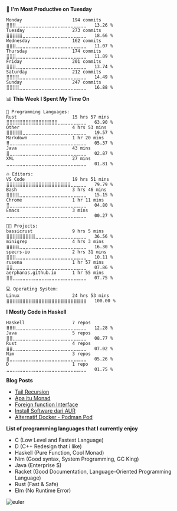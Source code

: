 <!--```javascript
🐧                                           GitTerm - aerphanas:master                                     ─ ■ X 
```
```haskell
~ λ █ gitfetch --description=full --syle=fashionable --user=aerphanas --password=***************

  ┌─────────────────────────────────────────┐  
  │                                         │  
  │                                         │  
  │                                         │  
  │                                         │  
  │      _______\)%%%%%%%%._                │  
  │     `''''-'-;   % % % % %'-._           │  
  │             :b) \            '-.        │  
  │             : :__)'    .'    .'         │  
  │             :.::/  '.'   .'             │  
  │             o_i/   :    ;               │  
  │                    :   .'               │  
  │                     ''`                 │  
  │                                         │  
  │            MAGICAL  CREATURE            │  
  │                                         │  
  └─────────────────────────────────────────┘  
`````
```racket
;     mm                                  mm     mm           
;   @@*           ⢀⣤⣤⣤⣤⣀⠀⠀⠀⠀⠀⠀⠀⠀⠀    @@*       *@@     
;  @@          ⠀⠀⢸⣿⣿⣿⣿⣿⣷⡀⠀⠀⠀⠀⠀⠀⠀    @@           @@    
; @@*          ⠀⠀⠘⠉⠉⠙⣿⣿⣿⣷⠀⠀⠀⠀⠀⠀⠀   @@*           *@@   
; @@           ⠀⠀⠀⠀⠀⠀⢸⣿⣿⣿⣧⠀⠀⠀⠀⠀⠀   @@             @@   
; @@           ⠀⠀⠀⠀⠀⠀⣼⣿⣿⣿⣿⣆⠀⠀⠀⠀⠀   @@             @@   
;!@m           ⠀⠀⠀⠀⠀⣼⣿⣿⣿⣿⣿⣿⡀⠀⠀⠀⠀  !@m             !@   
; !@           ⠀⠀⠀⠀⣴⣿⣿⣿⠟⣿⣿⣿⣷⠀⠀⠀⠀   !@             !!   
; !!!          ⠀⠀⠀⣰⣿⣿⣿⡏⠀⠸⣿⣿⣿⣇⠀⠀⠀   !!!           !!!   
;  :           ⠀⠀⢠⣿⣿⣿⡟⠀⠀⠀⢻⣿⣿⣿⡆⠀⠀     :           :     
;  :::         ⠀⢠⣿⣿⣿⡿⠀⠀⠀⠀⠀⢿⣿⣿⣷⣤⡄     :::       :::      
;    :::       ⢀⣾⣿⣿⣿⠁⠀⠀⠀⠀⠀⠈⠿⣿⣿⣿⡇       :::     :        
;                                                                                         
#|                       ╔═════════════════════════════════════════════════════════════════════════╗     mm     |#
#|                       ║ |# (define name "Muhammad Aviv Burhanudin")                          #| ║      *@@   |#
#|                       ║ |# (define twitter "@aerphanas")                                     #| ║        @@  |#
#|                       ║ |# (define email "muhamadaviv14@gmail.com")                          #| ║        *@@ |#
#|                       ║ |# (define gender "Male")                                            #| ║         @@ |#
#|                       ║ |# (printf "Hi My Name is ~a, a Σ~a, if you need me you" name gender)#| ║         @@ |#
#|                       ║ |# (printf "can contact me via email : ~v" email)                    #| ║         !@ |#
#|                       ║ |# (printf "or dm me on twitter : ~v \n" twitter)                    #| ║         !! |#
#|                       ║ |# (printf "When there’s a will to fail, obstacles can be found.")   #| ║        !!! |#
#|                       ╚═════════════════════════════════════════════════════════════════════════╝        :   |#
#|                                                                                                        :::   |# 
#|                                                                                                        :     |#
```

```c
#include <stdio.h>
#include <string.h>

struct
People
{
    char name[50];
    char twitter[20];
    char email[30];
    char gender[2];
};

int
main()
{
    struct People myself = {0};
    strncpy(myself.name, "Muhammad Aviv Burhanudin", sizeof(myself.name) - 1);
    strncpy(myself.email, "muhamadaviv14@gmail.com", sizeof(myself.email) - 1);
    strncpy(myself.twitter, "aerphanas", sizeof(myself.twitter) - 1);
    strncpy(myself.gender, "M", sizeof(myself.gender) - 1);

    if (strchr(myself.email, '@') == NULL || strchr(myself.email, '.') == NULL)
    {
        printf("Invalid email format!\n");
        return 1;
    }

    printf("Name: %s\n", myself.name);
    printf("Email: %s\n", myself.email);
    printf("Twitter: %s\n", myself.twitter);
    printf("Gender: %s\n", myself.gender);

    return 0;
}
```


```nim
type People = object
  name: string
  email: string
  twitter: string
  gender: char

var aerphanas: People = People()
aerphanas.name = "Muhammad Aviv Burhanudin"
aerphanas.email = "muhamadaviv14@gmail.com"
aerphanas.twitter = "aerphanas"
aerphanas.gender = 'M'

echo aerphanas
```
-->

<!--START_SECTION:waka-->
📅 **I'm Most Productive on Tuesday** 

```text
Monday                   194 commits         ⣿⣿⣿⣀⣀⣀⣀⣀⣀⣀⣀⣀⣀⣀⣀⣀⣀⣀⣀⣀⣀⣀⣀⣀⣀   13.26 % 
Tuesday                  273 commits         ⣿⣿⣿⣿⣿⣀⣀⣀⣀⣀⣀⣀⣀⣀⣀⣀⣀⣀⣀⣀⣀⣀⣀⣀⣀   18.66 % 
Wednesday                162 commits         ⣿⣿⣿⣀⣀⣀⣀⣀⣀⣀⣀⣀⣀⣀⣀⣀⣀⣀⣀⣀⣀⣀⣀⣀⣀   11.07 % 
Thursday                 174 commits         ⣿⣿⣿⣀⣀⣀⣀⣀⣀⣀⣀⣀⣀⣀⣀⣀⣀⣀⣀⣀⣀⣀⣀⣀⣀   11.89 % 
Friday                   201 commits         ⣿⣿⣿⣀⣀⣀⣀⣀⣀⣀⣀⣀⣀⣀⣀⣀⣀⣀⣀⣀⣀⣀⣀⣀⣀   13.74 % 
Saturday                 212 commits         ⣿⣿⣿⣿⣀⣀⣀⣀⣀⣀⣀⣀⣀⣀⣀⣀⣀⣀⣀⣀⣀⣀⣀⣀⣀   14.49 % 
Sunday                   247 commits         ⣿⣿⣿⣿⣀⣀⣀⣀⣀⣀⣀⣀⣀⣀⣀⣀⣀⣀⣀⣀⣀⣀⣀⣀⣀   16.88 % 
```


📊 **This Week I Spent My Time On** 

```text
💬 Programming Languages: 
Rust                     15 hrs 57 mins      ⣿⣿⣿⣿⣿⣿⣿⣿⣿⣿⣿⣿⣿⣿⣿⣿⣀⣀⣀⣀⣀⣀⣀⣀⣀   63.90 % 
Other                    4 hrs 53 mins       ⣿⣿⣿⣿⣿⣀⣀⣀⣀⣀⣀⣀⣀⣀⣀⣀⣀⣀⣀⣀⣀⣀⣀⣀⣀   19.57 % 
Markdown                 1 hr 20 mins        ⣿⣀⣀⣀⣀⣀⣀⣀⣀⣀⣀⣀⣀⣀⣀⣀⣀⣀⣀⣀⣀⣀⣀⣀⣀   05.37 % 
Java                     43 mins             ⣿⣀⣀⣀⣀⣀⣀⣀⣀⣀⣀⣀⣀⣀⣀⣀⣀⣀⣀⣀⣀⣀⣀⣀⣀   02.87 % 
XML                      27 mins             ⣀⣀⣀⣀⣀⣀⣀⣀⣀⣀⣀⣀⣀⣀⣀⣀⣀⣀⣀⣀⣀⣀⣀⣀⣀   01.81 % 

🔥 Editors: 
VS Code                  19 hrs 51 mins      ⣿⣿⣿⣿⣿⣿⣿⣿⣿⣿⣿⣿⣿⣿⣿⣿⣿⣿⣿⣿⣀⣀⣀⣀⣀   79.79 % 
Bash                     3 hrs 46 mins       ⣿⣿⣿⣿⣀⣀⣀⣀⣀⣀⣀⣀⣀⣀⣀⣀⣀⣀⣀⣀⣀⣀⣀⣀⣀   15.15 % 
Chrome                   1 hr 11 mins        ⣿⣀⣀⣀⣀⣀⣀⣀⣀⣀⣀⣀⣀⣀⣀⣀⣀⣀⣀⣀⣀⣀⣀⣀⣀   04.80 % 
Emacs                    3 mins              ⣀⣀⣀⣀⣀⣀⣀⣀⣀⣀⣀⣀⣀⣀⣀⣀⣀⣀⣀⣀⣀⣀⣀⣀⣀   00.27 % 

🐱‍💻 Projects: 
bassicrust               9 hrs 5 mins        ⣿⣿⣿⣿⣿⣿⣿⣿⣿⣀⣀⣀⣀⣀⣀⣀⣀⣀⣀⣀⣀⣀⣀⣀⣀   36.56 % 
minigrep                 4 hrs 3 mins        ⣿⣿⣿⣿⣀⣀⣀⣀⣀⣀⣀⣀⣀⣀⣀⣀⣀⣀⣀⣀⣀⣀⣀⣀⣀   16.30 % 
specrs-io                2 hrs 31 mins       ⣿⣿⣿⣀⣀⣀⣀⣀⣀⣀⣀⣀⣀⣀⣀⣀⣀⣀⣀⣀⣀⣀⣀⣀⣀   10.11 % 
rusena                   1 hr 57 mins        ⣿⣿⣀⣀⣀⣀⣀⣀⣀⣀⣀⣀⣀⣀⣀⣀⣀⣀⣀⣀⣀⣀⣀⣀⣀   07.86 % 
aerphanas.github.io      1 hr 55 mins        ⣿⣿⣀⣀⣀⣀⣀⣀⣀⣀⣀⣀⣀⣀⣀⣀⣀⣀⣀⣀⣀⣀⣀⣀⣀   07.75 % 

💻 Operating System: 
Linux                    24 hrs 53 mins      ⣿⣿⣿⣿⣿⣿⣿⣿⣿⣿⣿⣿⣿⣿⣿⣿⣿⣿⣿⣿⣿⣿⣿⣿⣿   100.00 % 
```

**I Mostly Code in Haskell** 

```text
Haskell                  7 repos             ⣿⣿⣿⣀⣀⣀⣀⣀⣀⣀⣀⣀⣀⣀⣀⣀⣀⣀⣀⣀⣀⣀⣀⣀⣀   12.28 % 
Java                     5 repos             ⣿⣿⣀⣀⣀⣀⣀⣀⣀⣀⣀⣀⣀⣀⣀⣀⣀⣀⣀⣀⣀⣀⣀⣀⣀   08.77 % 
Rust                     4 repos             ⣿⣿⣀⣀⣀⣀⣀⣀⣀⣀⣀⣀⣀⣀⣀⣀⣀⣀⣀⣀⣀⣀⣀⣀⣀   07.02 % 
Nim                      3 repos             ⣿⣀⣀⣀⣀⣀⣀⣀⣀⣀⣀⣀⣀⣀⣀⣀⣀⣀⣀⣀⣀⣀⣀⣀⣀   05.26 % 
D                        1 repo              ⣀⣀⣀⣀⣀⣀⣀⣀⣀⣀⣀⣀⣀⣀⣀⣀⣀⣀⣀⣀⣀⣀⣀⣀⣀   01.75 % 
```




<!--END_SECTION:waka-->

**Blog Posts**

<!--START_SECTION:feed-->
* [Tail Recursion](https:&#x2F;&#x2F;aerphanas.github.io&#x2F;posts&#x2F;2023-03-18-Tail_Recursion.html)
* [Apa itu Monad](https:&#x2F;&#x2F;aerphanas.github.io&#x2F;posts&#x2F;2023-03-12-Apa_Itu_Monad.html)
* [Foreign function Interface](https:&#x2F;&#x2F;aerphanas.github.io&#x2F;posts&#x2F;2023-02-24-Foreign_Function_Interface.html)
* [Install Software dari AUR](https:&#x2F;&#x2F;aerphanas.github.io&#x2F;posts&#x2F;2023-02-15-Install_Software_dari_AUR.html)
* [Alternatif Docker - Podman Pod](https:&#x2F;&#x2F;aerphanas.github.io&#x2F;posts&#x2F;2023-02-05-Alternatif_Docker_-_Podman_Pod.html)
<!--END_SECTION:feed-->

**List of programming languages that I currently enjoy**

* C (Low Level and Fastest Language)
* D (C++ Redesign that i like)
* Haskell (Pure Function, Cool Monad)
* Nim (Good syntax, System Programming, GC King)
* Java (Enterprise $)
* Racket (Good Documentation, Language-Oriented Programming Language)
* Rust (Fast & Safe)
* Elm (No Runtime Error)

![euler](https://projecteuler.net/profile/aerphanas.png)
